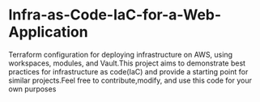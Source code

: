 # Infra-as-Code-IaC-for-a-Web-Application
Terraform configuration for deploying infrastructure on AWS, using workspaces, modules, and Vault.This project aims to demonstrate best practices for infrastructure
as code(IaC) and provide a starting point for similar projects.Feel free to contribute,modify, and use this code for your own purposes
